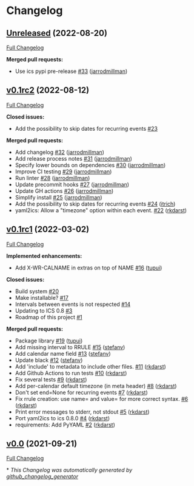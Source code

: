 # Changelog

## [Unreleased](https://github.com/scientific-python/yaml2ics/tree/v0.1rc3) (2022-08-20)

[Full Changelog](https://github.com/scientific-python/yaml2ics/compare/v0.1rc2...v0.1rc3)

**Merged pull requests:**

- Use ics pypi pre-release [\#33](https://github.com/scientific-python/yaml2ics/pull/33) ([jarrodmillman](https://github.com/jarrodmillman))

## [v0.1rc2](https://github.com/scientific-python/yaml2ics/tree/v0.1rc2) (2022-08-12)

[Full Changelog](https://github.com/scientific-python/yaml2ics/compare/v0.1rc1...v0.1rc2)

**Closed issues:**

- Add the possibility to skip dates for recurring events [\#23](https://github.com/scientific-python/yaml2ics/issues/23)

**Merged pull requests:**

- Add changelog [\#32](https://github.com/scientific-python/yaml2ics/pull/32) ([jarrodmillman](https://github.com/jarrodmillman))
- Add release process notes [\#31](https://github.com/scientific-python/yaml2ics/pull/31) ([jarrodmillman](https://github.com/jarrodmillman))
- Specify lower bounds on dependencies [\#30](https://github.com/scientific-python/yaml2ics/pull/30) ([jarrodmillman](https://github.com/jarrodmillman))
- Improve CI testing [\#29](https://github.com/scientific-python/yaml2ics/pull/29) ([jarrodmillman](https://github.com/jarrodmillman))
- Run linter [\#28](https://github.com/scientific-python/yaml2ics/pull/28) ([jarrodmillman](https://github.com/jarrodmillman))
- Update precommit hooks [\#27](https://github.com/scientific-python/yaml2ics/pull/27) ([jarrodmillman](https://github.com/jarrodmillman))
- Update GH actions [\#26](https://github.com/scientific-python/yaml2ics/pull/26) ([jarrodmillman](https://github.com/jarrodmillman))
- Simplify install [\#25](https://github.com/scientific-python/yaml2ics/pull/25) ([jarrodmillman](https://github.com/jarrodmillman))
- Add the possibility to skip dates for recurring events [\#24](https://github.com/scientific-python/yaml2ics/pull/24) ([itrich](https://github.com/itrich))
- yaml2ics: Allow a "timezone" option within each event. [\#22](https://github.com/scientific-python/yaml2ics/pull/22) ([rkdarst](https://github.com/rkdarst))

## [v0.1rc1](https://github.com/scientific-python/yaml2ics/tree/v0.1rc1) (2022-03-02)

[Full Changelog](https://github.com/scientific-python/yaml2ics/compare/v0.0...v0.1rc1)

**Implemented enhancements:**

- Add X-WR-CALNAME in extras on top of NAME [\#16](https://github.com/scientific-python/yaml2ics/pull/16) ([tupui](https://github.com/tupui))

**Closed issues:**

- Build system [\#20](https://github.com/scientific-python/yaml2ics/issues/20)
- Make installable? [\#17](https://github.com/scientific-python/yaml2ics/issues/17)
- Intervals between events is not respected [\#14](https://github.com/scientific-python/yaml2ics/issues/14)
- Updating to ICS 0.8 [\#3](https://github.com/scientific-python/yaml2ics/issues/3)
- Roadmap of this project [\#1](https://github.com/scientific-python/yaml2ics/issues/1)

**Merged pull requests:**

- Package library [\#19](https://github.com/scientific-python/yaml2ics/pull/19) ([tupui](https://github.com/tupui))
- Add missing interval to RRULE [\#15](https://github.com/scientific-python/yaml2ics/pull/15) ([stefanv](https://github.com/stefanv))
- Add calendar name field [\#13](https://github.com/scientific-python/yaml2ics/pull/13) ([stefanv](https://github.com/stefanv))
- Update black [\#12](https://github.com/scientific-python/yaml2ics/pull/12) ([stefanv](https://github.com/stefanv))
- Add 'include' to metadata to include other files. [\#11](https://github.com/scientific-python/yaml2ics/pull/11) ([rkdarst](https://github.com/rkdarst))
- Add Github Actions to run tests [\#10](https://github.com/scientific-python/yaml2ics/pull/10) ([rkdarst](https://github.com/rkdarst))
- Fix several tests [\#9](https://github.com/scientific-python/yaml2ics/pull/9) ([rkdarst](https://github.com/rkdarst))
- Add per-calendar default timezone \(in meta header\) [\#8](https://github.com/scientific-python/yaml2ics/pull/8) ([rkdarst](https://github.com/rkdarst))
- Don't set end=None for recurring events [\#7](https://github.com/scientific-python/yaml2ics/pull/7) ([rkdarst](https://github.com/rkdarst))
- Fix rrule creation: use name= and value= for more correct syntax. [\#6](https://github.com/scientific-python/yaml2ics/pull/6) ([rkdarst](https://github.com/rkdarst))
- Print error messages to stderr, not stdout [\#5](https://github.com/scientific-python/yaml2ics/pull/5) ([rkdarst](https://github.com/rkdarst))
- Port yaml2ics to ics 0.8.0 [\#4](https://github.com/scientific-python/yaml2ics/pull/4) ([rkdarst](https://github.com/rkdarst))
- requirements: Add PyYAML [\#2](https://github.com/scientific-python/yaml2ics/pull/2) ([rkdarst](https://github.com/rkdarst))

## [v0.0](https://github.com/scientific-python/yaml2ics/tree/v0.0) (2021-09-21)

[Full Changelog](https://github.com/scientific-python/yaml2ics/compare/930ab55f6f3abe6729afd929cb3d37299581f183...v0.0)



\* *This Changelog was automatically generated by [github_changelog_generator](https://github.com/github-changelog-generator/github-changelog-generator)*
